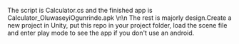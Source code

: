 The script is Calculator.cs and the finished app is Calculator_OluwaseyiOgunrinde.apk \n\n
The rest is majorly design.Create a new project in Unity, put this repo in your project folder, load the scene file and enter play mode to see the app if you don't use an android.